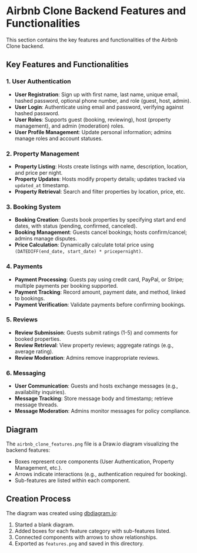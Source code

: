 # Airbnb Clone Backend Features and Functionalities

This section contains the key features and functionalities of the Airbnb Clone backend.

## Key Features and Functionalities

### 1. User Authentication
- **User Registration**: Sign up with first name, last name, unique email, hashed password, optional phone number, and role (guest, host, admin).
- **User Login**: Authenticate using email and password, verifying against hashed password.
- **User Roles**: Supports guest (booking, reviewing), host (property management), and admin (moderation) roles.
- **User Profile Management**: Update personal information; admins manage roles and account statuses.

### 2. Property Management
- **Property Listing**: Hosts create listings with name, description, location, and price per night.
- **Property Updates**: Hosts modify property details; updates tracked via `updated_at` timestamp.
- **Property Retrieval**: Search and filter properties by location, price, etc.

### 3. Booking System
- **Booking Creation**: Guests book properties by specifying start and end dates, with status (pending, confirmed, canceled).
- **Booking Management**: Guests cancel bookings; hosts confirm/cancel; admins manage disputes.
- **Price Calculation**: Dynamically calculate total price using `(DATEDIFF(end_date, start_date) * pricepernight)`.

### 4. Payments
- **Payment Processing**: Guests pay using credit card, PayPal, or Stripe; multiple payments per booking supported.
- **Payment Tracking**: Record amount, payment date, and method, linked to bookings.
- **Payment Verification**: Validate payments before confirming bookings.

### 5. Reviews
- **Review Submission**: Guests submit ratings (1-5) and comments for booked properties.
- **Review Retrieval**: View property reviews; aggregate ratings (e.g., average rating).
- **Review Moderation**: Admins remove inappropriate reviews.

### 6. Messaging
- **User Communication**: Guests and hosts exchange messages (e.g., availability inquiries).
- **Message Tracking**: Store message body and timestamp; retrieve message threads.
- **Message Moderation**: Admins monitor messages for policy compliance.

## Diagram
The `airbnb_clone_features.png` file is a Draw.io diagram visualizing the backend features:
- Boxes represent core components (User Authentication, Property Management, etc.).
- Arrows indicate interactions (e.g., authentication required for booking).
- Sub-features are listed within each component.

## Creation Process
The diagram was created using [dbdiagram.io](https://dbdiagram.io/d/key-features-and-functionalities-68b0a36a777b52b76c0cee3a):
1. Started a blank diagram.
2. Added boxes for each feature category with sub-features listed.
3. Connected components with arrows to show relationships.
4. Exported as `features.png` and saved in this directory.

